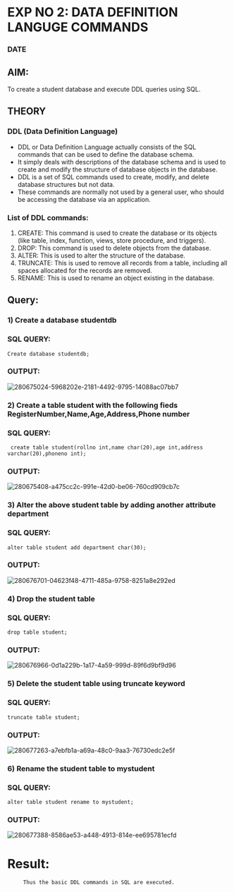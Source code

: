 # EXP NO 2: DATA DEFINITION LANGUGE COMMANDS 
### DATE
## AIM:
To create a student database and execute DDL queries using SQL.


## THEORY
### DDL (Data Definition Language)

* DDL or Data Definition Language actually consists of the SQL commands that can be used to define the database schema.
* It simply deals with descriptions of the database schema and is used to create and modify the structure of database objects in the database.
* DDL is a set of SQL commands used to create, modify, and delete database structures but not data.
* These commands are normally not used by a general user, who should be accessing the database via an application.

 
### List of DDL commands: 
1. CREATE: This command is used to create the database or its objects (like table, index, function, views, store procedure, and triggers).
2. DROP: This command is used to delete objects from the database.
3. ALTER: This is used to alter the structure of the database.
4. TRUNCATE: This is used to remove all records from a table, including all spaces allocated for the records are removed.
5. RENAME: This is used to rename an object existing in the database.

## Query:
### 1) Create a database studentdb

### SQL QUERY:
```
Create database studentdb;
```
### OUTPUT:

![280675024-5968202e-2181-4492-9795-14088ac07bb7](https://github.com/prithviraj5703/DBMS/assets/121418418/ae722109-7256-4faa-82ff-c51cf451026c)



### 2) Create a table student with the following fieds RegisterNumber,Name,Age,Address,Phone number

### SQL QUERY: 
```
 create table student(rollno int,name char(20),age int,address varchar(20),phoneno int);
```

### OUTPUT:

![280675408-a475cc2c-991e-42d0-be06-760cd909cb7c](https://github.com/prithviraj5703/DBMS/assets/121418418/772e275b-c872-4236-96df-f755772e4c9a)



### 3) Alter the above student table by adding another attribute department

### SQL QUERY: 
```
alter table student add department char(30);
```

### OUTPUT:


![280676701-04623f48-4711-485a-9758-8251a8e292ed](https://github.com/prithviraj5703/DBMS/assets/121418418/89852206-d240-4ae9-8644-61b8fb7eb073)


### 4) Drop the student table
 
### SQL QUERY: 
```
drop table student;
```

### OUTPUT:



![280676966-0d1a229b-1a17-4a59-999d-89f6d9bf9d96](https://github.com/prithviraj5703/DBMS/assets/121418418/0f5e68f0-a94e-4182-9f1b-6c61f004bb1a)


### 5) Delete the student table using truncate keyword

### SQL QUERY: 
```
truncate table student;
```

### OUTPUT:


![280677263-a7ebfb1a-a69a-48c0-9aa3-76730edc2e5f](https://github.com/prithviraj5703/DBMS/assets/121418418/5438c887-1110-4381-af4c-23291086e5b4)



### 6) Rename the student table to mystudent

### SQL QUERY: 
```
alter table student rename to mystudent;
```


### OUTPUT:



![280677388-8586ae53-a448-4913-814e-ee695781ecfd](https://github.com/prithviraj5703/DBMS/assets/121418418/56f77a07-f4a0-4a20-af6a-6b1ff218edb5)


# Result:
         Thus the basic DDL commands in SQL are executed. 


